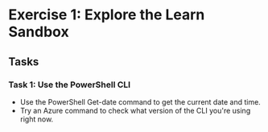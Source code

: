 # Exercise 1: Explore the Learn Sandbox

## Tasks

### Task 1: Use the PowerShell CLI
- Use the PowerShell Get-date command to get the current date and time.
- Try an Azure command to check what version of the CLI you're using right now.
